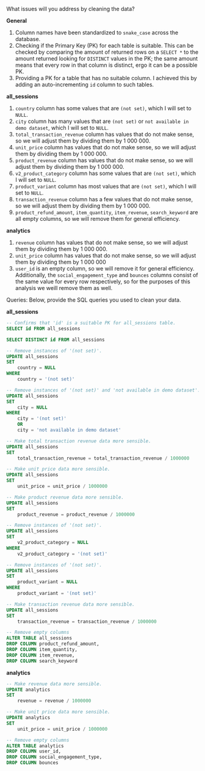 What issues will you address by cleaning the data?

**General**
1. Column names have been standardized to `snake_case` across the database.
2. Checking if the Primary Key (PK) for each table is suitable. This can be checked by comparing the amount of returned rows on a `SELECT *` to the amount returned looking for `DISTINCT` values in the PK; the same amount means that every row in that column is distinct, ergo it can be a possible PK.
3. Providing a PK for a table that has no suitable column. I achieved this by adding an auto-incrementing `id` column to such tables.

**all_sessions**
1. `country` column has some values that are `(not set)`, which I will set to `NULL`.
2. `city` column has many values that are `(not set)` or `not available in demo dataset`, which I will set to `NULL`.
3. `total_transaction_revenue` column has values that do not make sense, so we will adjust them by dividing them by 1 000 000.
4. `unit_price` column has values that do not make sense, so we will adjust them by dividing them by 1 000 000.
5. `product_revenue` column has values that do not make sense, so we will adjust them by dividing them by 1 000 000.
6. `v2_product_category` column has some values that are `(not set)`, which I will set to `NULL`.
7. `product_variant` column has most values that are `(not set)`, which I will set to `NULL`.
8. `transaction_revenue` column has a few values that do not make sense, so we will adjust them by dividing them by 1 000 000.
9. `product_refund_amount`, `item_quantity`, `item_revenue`, `search_keyword` are all empty columns, so we will remove them for general efficiency.

**analytics**
1. `revenue` column has values that do not make sense, so we will adjust them by dividing them by 1 000 000.
2. `unit_price` column has values that do not make sense, so we will adjust them by dividing them by 1 000 000
3. `user_id` is an empty column, so we will remove it for general efficiency. Additionally, the `social_engagement_type` and `bounces` columns consist of the same value for every row respectively, so for the purposes of this analysis we weill remove them as well.




Queries:
Below, provide the SQL queries you used to clean your data.

**all_sessions**

```SQL
-- Confirms that 'id' is a suitable PK for all_sessions table.
SELECT id FROM all_sessions

SELECT DISTINCT id FROM all_sessions
```
```SQL
-- Remove instances of '(not set)'.
UPDATE all_sessions
SET
	country = NULL
WHERE
	country = '(not set)'
```
```SQL
-- Remove instances of '(not set)' and 'not available in demo dataset'.
UPDATE all_sessions
SET
	city = NULL
WHERE
	city = '(not set)' 
	OR 
	city = 'not available in demo dataset'
```
```SQL
-- Make total transaction revenue data more sensible.
UPDATE all_sessions
SET
	total_transaction_revenue = total_transaction_revenue / 1000000
```
```SQL
-- Make unit price data more sensible.
UPDATE all_sessions
SET
	unit_price = unit_price / 1000000
```
```SQL
-- Make product revenue data more sensible.
UPDATE all_sessions
SET
	product_revenue = product_revenue / 1000000
```
```SQL
-- Remove instances of '(not set)'.
UPDATE all_sessions
SET
	v2_product_category = NULL
WHERE
	v2_product_category = '(not set)'
```
```SQL
-- Remove instances of '(not set)'.
UPDATE all_sessions
SET
	product_variant = NULL
WHERE
	product_variant = '(not set)'
```
```SQL
-- Make transaction revenue data more sensible.
UPDATE all_sessions
SET
	transaction_revenue = transaction_revenue / 1000000
```
```SQL
-- Remove empty columns
ALTER TABLE all_sessions
DROP COLUMN product_refund_amount,
DROP COLUMN item_quantity,
DROP COLUMN item_revenue,
DROP COLUMN search_keyword
```

**analytics**
```SQL
-- Make revenue data more sensible.
UPDATE analytics
SET
	revenue = revenue / 1000000
```
```SQL
-- Make unit price data more sensible.
UPDATE analytics
SET
	unit_price = unit_price / 1000000
```
```SQL
-- Remove empty columns
ALTER TABLE analytics
DROP COLUMN user_id,
DROP COLUMN social_engagement_type,
DROP COLUMN bounces
```
